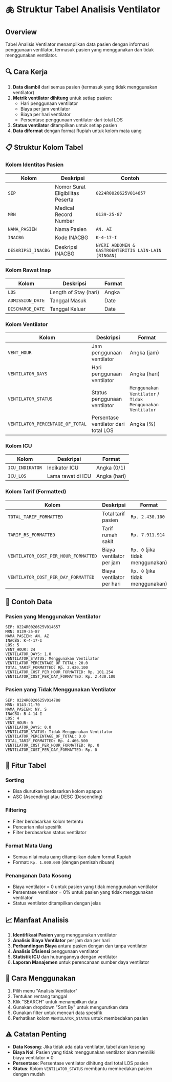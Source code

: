 # 🫁 Struktur Tabel Analisis Ventilator

## Overview
Tabel Analisis Ventilator menampilkan data pasien dengan informasi penggunaan ventilator, termasuk pasien yang menggunakan dan tidak menggunakan ventilator.

## 🔍 Cara Kerja
1. **Data diambil** dari semua pasien (termasuk yang tidak menggunakan ventilator)
2. **Metrik ventilator dihitung** untuk setiap pasien:
   - Hari penggunaan ventilator
   - Biaya per jam ventilator
   - Biaya per hari ventilator
   - Persentase penggunaan ventilator dari total LOS
3. **Status ventilator** ditampilkan untuk setiap pasien
4. **Data diformat** dengan format Rupiah untuk kolom mata uang

## 📋 Struktur Kolom Tabel

### Kolom Identitas Pasien
| Kolom | Deskripsi | Contoh |
|-------|-----------|---------|
| `SEP` | Nomor Surat Eligibilitas Peserta | `0224R0020625V014657` |
| `MRN` | Medical Record Number | `0139-25-87` |
| `NAMA_PASIEN` | Nama Pasien | `AN. AZ` |
| `INACBG` | Kode INACBG | `K-4-17-I` |
| `DESKRIPSI_INACBG` | Deskripsi INACBG | `NYERI ABDOMEN & GASTROENTERITIS LAIN-LAIN (RINGAN)` |

### Kolom Rawat Inap
| Kolom | Deskripsi | Format |
|-------|-----------|---------|
| `LOS` | Length of Stay (hari) | Angka |
| `ADMISSION_DATE` | Tanggal Masuk | Date |
| `DISCHARGE_DATE` | Tanggal Keluar | Date |

### Kolom Ventilator
| Kolom | Deskripsi | Format |
|-------|-----------|---------|
| `VENT_HOUR` | Jam penggunaan ventilator | Angka (jam) |
| `VENTILATOR_DAYS` | Hari penggunaan ventilator | Angka (hari) |
| `VENTILATOR_STATUS` | Status penggunaan ventilator | `Menggunakan Ventilator` / `Tidak Menggunakan Ventilator` |
| `VENTILATOR_PERCENTAGE_OF_TOTAL` | Persentase ventilator dari total LOS | Angka (%) |

### Kolom ICU
| Kolom | Deskripsi | Format |
|-------|-----------|---------|
| `ICU_INDIKATOR` | Indikator ICU | Angka (0/1) |
| `ICU_LOS` | Lama rawat di ICU | Angka (hari) |

### Kolom Tarif (Formatted)
| Kolom | Deskripsi | Format |
|-------|-----------|---------|
| `TOTAL_TARIF_FORMATTED` | Total tarif pasien | `Rp. 2.430.100` |
| `TARIF_RS_FORMATTED` | Tarif rumah sakit | `Rp. 7.911.914` |
| `VENTILATOR_COST_PER_HOUR_FORMATTED` | Biaya ventilator per jam | `Rp. 0` (jika tidak menggunakan) |
| `VENTILATOR_COST_PER_DAY_FORMATTED` | Biaya ventilator per hari | `Rp. 0` (jika tidak menggunakan) |

## 🎯 Contoh Data

### Pasien yang Menggunakan Ventilator
```
SEP: 0224R0020625V014657
MRN: 0139-25-87
NAMA_PASIEN: AN. AZ
INACBG: K-4-17-I
LOS: 5
VENT_HOUR: 24
VENTILATOR_DAYS: 1.0
VENTILATOR_STATUS: Menggunakan Ventilator
VENTILATOR_PERCENTAGE_OF_TOTAL: 20.0
TOTAL_TARIF_FORMATTED: Rp. 2.430.100
VENTILATOR_COST_PER_HOUR_FORMATTED: Rp. 101.254
VENTILATOR_COST_PER_DAY_FORMATTED: Rp. 2.430.100
```

### Pasien yang Tidak Menggunakan Ventilator
```
SEP: 0224R0020625V014788
MRN: 0143-71-70
NAMA_PASIEN: NY. S
INACBG: B-4-14-I
LOS: 4
VENT_HOUR: 0
VENTILATOR_DAYS: 0.0
VENTILATOR_STATUS: Tidak Menggunakan Ventilator
VENTILATOR_PERCENTAGE_OF_TOTAL: 0.0
TOTAL_TARIF_FORMATTED: Rp. 4.466.500
VENTILATOR_COST_PER_HOUR_FORMATTED: Rp. 0
VENTILATOR_COST_PER_DAY_FORMATTED: Rp. 0
```

## 🔧 Fitur Tabel

### Sorting
- Bisa diurutkan berdasarkan kolom apapun
- ASC (Ascending) atau DESC (Descending)

### Filtering
- Filter berdasarkan kolom tertentu
- Pencarian nilai spesifik
- Filter berdasarkan status ventilator

### Format Mata Uang
- Semua nilai mata uang ditampilkan dalam format Rupiah
- Format: `Rp. 1.000.000` (dengan pemisah ribuan)

### Penanganan Data Kosong
- Biaya ventilator = 0 untuk pasien yang tidak menggunakan ventilator
- Persentase ventilator = 0% untuk pasien yang tidak menggunakan ventilator
- Status ventilator ditampilkan dengan jelas

## 📈 Manfaat Analisis

1. **Identifikasi Pasien** yang menggunakan ventilator
2. **Analisis Biaya Ventilator** per jam dan per hari
3. **Perbandingan Biaya** antara pasien dengan dan tanpa ventilator
4. **Analisis Efisiensi** penggunaan ventilator
5. **Statistik ICU** dan hubungannya dengan ventilator
6. **Laporan Manajemen** untuk perencanaan sumber daya ventilator

## 🚀 Cara Menggunakan

1. Pilih menu "Analisis Ventilator"
2. Tentukan rentang tanggal
3. Klik "SEARCH" untuk menampilkan data
4. Gunakan dropdown "Sort By" untuk mengurutkan data
5. Gunakan filter untuk mencari data spesifik
6. Perhatikan kolom `VENTILATOR_STATUS` untuk membedakan pasien

## ⚠️ Catatan Penting

- **Data Kosong**: Jika tidak ada data ventilator, tabel akan kosong
- **Biaya Nol**: Pasien yang tidak menggunakan ventilator akan memiliki biaya ventilator = 0
- **Persentase**: Persentase ventilator dihitung dari total LOS pasien
- **Status**: Kolom `VENTILATOR_STATUS` membantu membedakan pasien dengan mudah



